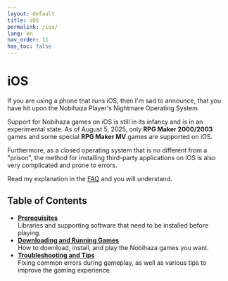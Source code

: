 ```yaml
---
layout: default
title: iOS
permalink: /ios/
lang: en
nav_order: 11
has_toc: false
---
```


# iOS

If you are using a phone that runs iOS, then I'm sad to announce, that you have hit upon the Nobihaza Player's Nightmare Operating System.

Support for Nobihaza games on iOS is still in its infancy and is in an experimental state. As of August 5, 2025, only **RPG Maker 2000/2003** games and some special **RPG Maker MV** games are supported on iOS.

Furthermore, as a closed operating system that is no different from a "prison", the method for installing third-party applications on iOS is also very complicated and prone to errors.

Read my explanation in the [FAQ](../faq#why-do-so-few-nobihaza-games-and-rpg-maker-games-in-general-run-on-ios) and you will understand.

## Table of Contents

* **[Prerequisites](prerequisities)**<br>Libraries and supporting software that need to be installed before playing.
* **[Downloading and Running Games](installation)**<br>How to download, install, and play the Nobihaza games you want.
* **[Troubleshooting and Tips](troubleshooting)**<br>Fixing common errors during gameplay, as well as various tips to improve the gaming experience.
